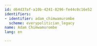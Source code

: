 ```yaml
---
id: d64d37af-a10b-4241-8296-fe44c0c16e52
identifiers:
- identifier: adam_chimwamurombe
  scheme: everypolitician_legacy
name: Adam Chimwamurombe
lang: en

---
```

